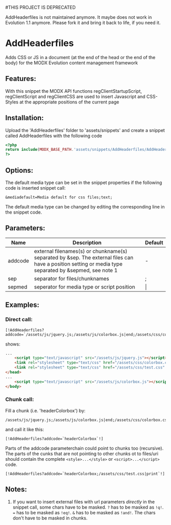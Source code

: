 #THIS PROJECT IS DEPRECATED

AddHeaderfiles is not maintained anymore. It maybe does not work in Evolution 1.1 anymore. Please fork it and bring it back to life, if you need it.

AddHeaderfiles
================================================================================

Adds CSS or JS in a document (at the end of the head or the end of the body)
for the MODX Evolution content management framework

Features:
--------------------------------------------------------------------------------
With this snippet the MODX API functions regClientStartupScript, regClientScript and regClientCSS are used to insert Javascript and CSS-Styles at the appropriate positions of the current page
  
Installation:
--------------------------------------------------------------------------------
Upload the 'AddHeaderfiles' folder to 'assets/snippets' and create a snippet called AddHeaderfiles with the following code

```php
<?php
return include(MODX_BASE_PATH.'assets/snippets/AddHeaderfiles/AddHeaderfiles.snippet.php');
?>
```

Options:
--------------------------------------------------------------------------------
The default media type can be set in the snippet properties if the following code is inserted snippet call:

```
&mediadefault=Media default for css files;text;
```

The default media type can be changed by editing the corresponding line in the snippet code.

Parameters:
--------------------------------------------------------------------------------

Name | Description | Default
---- | ----------- | -------
addcode | external filenames(s) or chunkname(s) separated by &sep. The external files can have a position setting or media type separated by &sepmed, see note 1 | -
sep  | separator for files/chunknames | ;
sepmed  |  seperator for media type or script position | \|

Examples:
--------------------------------------------------------------------------------

### Direct call:

```
[!AddHeaderfiles?addcode=`/assets/js/jquery.js;/assets/js/colorbox.js|end;/assets/css/colorbox.css;/assets/css/test.css|print`!]
```

shows:

```html
...
    <script type="text/javascript" src="/assets/js/jquery.js"></script>
    <link rel="stylesheet" type="text/css" href="/assets/css/colorbox.css" media="screen, tv, projection" />
    <link rel="stylesheet" type="text/css" href="/assets/css/test.css" media="print" />
</head>
...
    <script type="text/javascript" src="/assets/js/colorbox.js"></script>
</body>
```

### Chunk call:

Fill a chunk (i.e. 'headerColorbox') by:

```
/assets/js/jquery.js;/assets/js/colorbox.js|end;/assets/css/colorbox.css
```

and call it like this:

```
[!AddHeaderfiles?addcode=`headerColorbox`!]
```

Parts of the addcode parameterchain could point to chunks too (recursive). The parts of the cunks that are not pointing to other chunks ot to files/uri should contain the complete `<style>...</style>` or `<script>...</script>` code.

```
[!AddHeaderfiles?addcode=`headerColorbox;/assets/css/test.css|print`!]
```

Notes:
--------------------------------------------------------------------------------
1. If you want to insert external files with url parameters *directly* in the snippet call, some chars have to be masked. `?` has to be masked as `!q!`. `=` has to be masked as `!eq!`. `&` has to be masked as `!and!`. The chars don't have to be masked in chunks.
